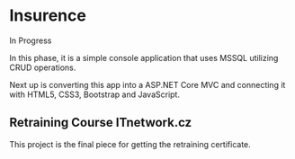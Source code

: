 # Insurence

In Progress

In this phase, it is a simple console application that uses MSSQL utilizing CRUD operations.

Next up is converting this app into a ASP.NET Core MVC and connecting it with HTML5, CSS3, Bootstrap and JavaScript.

## Retraining Course ITnetwork.cz

This project is the final piece for getting the retraining certificate.
